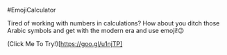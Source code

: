 #EmojiCalculator

Tired of working with numbers in calculations? How about you ditch those Arabic symbols and get with the modern era and use emoji!:wink:

(Click Me To Try!)[https://goo.gl/u1njTP]
